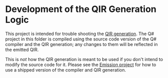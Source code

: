 ﻿# Development of the QIR Generation Logic

This project is intended for trouble shooting the [QIR generation](../../../src/QsCompiler/QirGeneration). The Q# project in this folder is compiled using the source code version of the Q# compiler and the QIR generation; any changes to them will be reflected in the emitted QIR.

This is *not* how the QIR generation is meant to be used if you don't intend to modify the source code for it. Please see the [Emission project](../Emission) for how to use a shipped version of the compiler and QIR generation.
